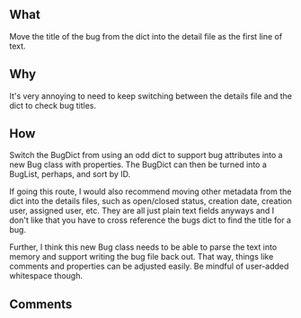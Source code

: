 ## What
Move the title of the bug from the dict into the detail file as the first line of text.


## Why
It's very annoying to need to keep switching between the details file and the dict
to check bug titles.



## How
Switch the BugDict from using an odd dict to support bug attributes into a new
Bug class with properties.  The BugDict can then be turned into a BugList, perhaps,
and sort by ID.

If going this route, I would also recommend moving other metadata from the dict into
the details files, such as open/closed status, creation date, creation user, assigned
user, etc.  They are all just plain text fields anyways and I don't like that you have
to cross reference the bugs dict to find the title for a bug.

Further, I think this new Bug class needs to be able to parse the text into memory and
support writing the bug file back out.  That way, things like comments and properties
can be adjusted easily.  Be mindful of user-added whitespace though.



## Comments

